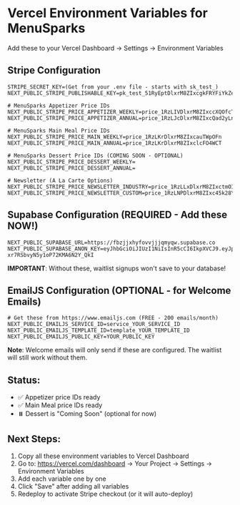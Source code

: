 # Vercel Environment Variables for MenuSparks

Add these to your Vercel Dashboard → Settings → Environment Variables

## Stripe Configuration

```
STRIPE_SECRET_KEY=(Get from your .env file - starts with sk_test_)
NEXT_PUBLIC_STRIPE_PUBLISHABLE_KEY=pk_test_51RyEptDlxrM8ZIxcgkFRYFiYkZejNjCMjX6pk3jLt6je9wkqeG6o97eerUYVcYX2A6RYZq9HnV2OrS2fGMJQJ54P00ugnLEjnW

# MenuSparks Appetizer Price IDs
NEXT_PUBLIC_STRIPE_PRICE_APPETIZER_WEEKLY=price_1RzLIVDlxrM8ZIxccXQOfcT0
NEXT_PUBLIC_STRIPE_PRICE_APPETIZER_ANNUAL=price_1RzLJcDlxrM8ZIxcQad2yLn7

# MenuSparks Main Meal Price IDs
NEXT_PUBLIC_STRIPE_PRICE_MAIN_WEEKLY=price_1RzLKrDlxrM8ZIxcauTWpOFn
NEXT_PUBLIC_STRIPE_PRICE_MAIN_ANNUAL=price_1RzLKrDlxrM8ZIxclcFO4WCT

# MenuSparks Dessert Price IDs (COMING SOON - OPTIONAL)
NEXT_PUBLIC_STRIPE_PRICE_DESSERT_WEEKLY=
NEXT_PUBLIC_STRIPE_PRICE_DESSERT_ANNUAL=

# Newsletter (A La Carte Options)
NEXT_PUBLIC_STRIPE_PRICE_NEWSLETTER_INDUSTRY=price_1RzLLxDlxrM8ZIxctmOIRPSU
NEXT_PUBLIC_STRIPE_PRICE_NEWSLETTER_CUSTOM=price_1RzLNPDlxrM8ZIxc45k28YfR
```

## Supabase Configuration (REQUIRED - Add these NOW!)

```
NEXT_PUBLIC_SUPABASE_URL=https://fbzjjxhyfovvjjjqmyqw.supabase.co
NEXT_PUBLIC_SUPABASE_ANON_KEY=eyJhbGciOiJIUzI1NiIsInR5cCI6IkpXVCJ9.eyJpc3MiOiJzdXBhYmFzZSIsInJlZiI6ImZiempqeGh5Zm92dmpqanFteXF3Iiwicm9sZSI6ImFub24iLCJpYXQiOjE3NTU2MzAwNjAsImV4cCI6MjA3MTIwNjA2MH0.mj5R4UVIQQvidYw-xr7RSbvyN5y1oP72KMA6N2Y_QkI
```

**IMPORTANT**: Without these, waitlist signups won't save to your database!

## EmailJS Configuration (OPTIONAL - for Welcome Emails)

```
# Get these from https://www.emailjs.com (FREE - 200 emails/month)
NEXT_PUBLIC_EMAILJS_SERVICE_ID=service_YOUR_SERVICE_ID
NEXT_PUBLIC_EMAILJS_TEMPLATE_ID=template_YOUR_TEMPLATE_ID
NEXT_PUBLIC_EMAILJS_PUBLIC_KEY=YOUR_PUBLIC_KEY
```

**Note**: Welcome emails will only send if these are configured. The waitlist will still work without them.

## Status:
- ✅ Appetizer price IDs ready
- ✅ Main Meal price IDs ready
- ⏸️ Dessert is "Coming Soon" (optional for now)

## Next Steps:
1. Copy all these environment variables to Vercel Dashboard
2. Go to: https://vercel.com/dashboard → Your Project → Settings → Environment Variables
3. Add each variable one by one
4. Click "Save" after adding all variables
5. Redeploy to activate Stripe checkout (or it will auto-deploy)